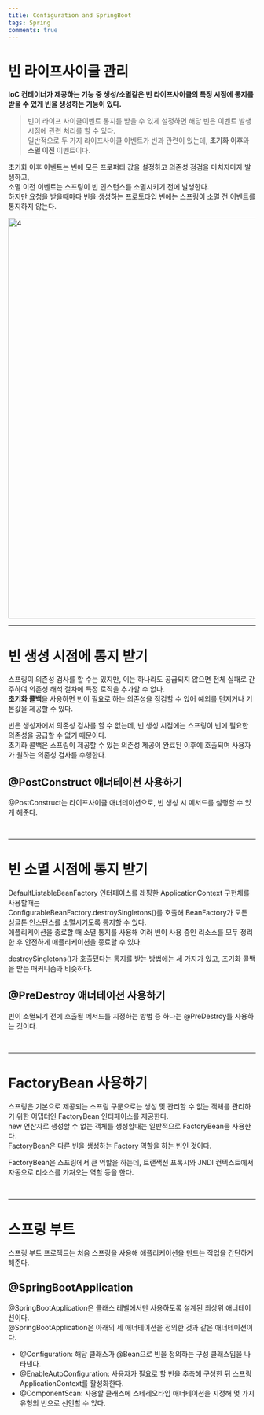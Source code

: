 ```yaml
---
title: Configuration and SpringBoot
tags: Spring
comments: true
---
```


# 빈 라이프사이클 관리

**IoC 컨테이너가 제공하는 기능 중 생성/소멸같은 빈 라이프사이클의 특정 시점에 통지를 받을 수 있게 빈을 생성하는 기능이 있다.**

> 빈이 라이프 사이클이벤트 통지를 받을 수 있게 설정하면 해당 빈은 이벤트 발생 시점에 관련 처리를 할 수 있다. <br>
> 일반적으로 두 가지 라이프사이클 이벤트가 빈과 관련이 있는데, **초기화 이후**와 **소멸 이전** 이벤트이다.

초기화 이후 이벤트는 빈에 모든 프로퍼티 값을 설정하고 의존성 점검을 마치자마자 발생하고, <br>
소멸 이전 이벤트는 스프링이 빈 인스턴스를 소멸시키기 전에 발생한다. <br>
하지만 요청을 받을때마다 빈을 생성하는 프로토타입 빈에는 스프링이 소멸 전 이벤트를 통지하지 않는다.

<img width="816" alt="4" src="https://github.com/MALLLAG/TIL/assets/87420630/aff5ab45-fe7e-4fd2-bfed-4167d4acbef5">

<br>
<hr>

# 빈 생성 시점에 통지 받기

스프링이 의존성 검사를 할 수는 있지만, 이는 하나라도 공급되지 않으면 전체 실패로 간주하여 의존성 해석 절차에 특정 로직을 추가할 수 없다. <br>
**초기화 콜백**을 사용하면 빈이 필요로 하는 의존성을 점검할 수 있어 예외를 던지거나 기본값을 제공할 수 있다.

빈은 생성자에서 의존성 검사를 할 수 없는데, 빈 생성 시점에는 스프링이 빈에 필요한 의존성을 공급할 수 없기 때문이다. <br>
초기화 콜백은 스프링이 제공할 수 있는 의존성 제공이 완료된 이후에 호출되며 사용자가 원하는 의존성 검사를 수행한다.

## @PostConstruct 애너테이션 사용하기

@PostConstruct는 라이프사이클 애너테이션으로, 빈 생성 시 메서드를 실행할 수 있게 해준다.

<br>
<hr>

# 빈 소멸 시점에 통지 받기

DefaultListableBeanFactory 인터페이스를 래핑한 ApplicationContext 구현체를 사용할때는 <br>
ConfigurableBeanFactory.destroySingletons()를 호출해 BeanFactory가 모든 싱글톤 인스턴스를 소멸시키도록 통지할 수 있다. <br>
애플리케이션을 종료할 때 소멸 통지를 사용해 여러 빈이 사용 중인 리소스를 모두 정리한 후 안전하게 애플리케이션을 종료할 수 있다.

destroySingletons()가 호출됐다는 통지를 받는 방법에는 세 가지가 있고, 초기화 콜백을 받는 매커니즘과 비슷하다.

## @PreDestroy 애너테이션 사용하기

빈이 소멸되기 전에 호출될 메서드를 지정하는 방법 중 하나는 @PreDestroy를 사용하는 것이다.

<br>
<hr>

# FactoryBean 사용하기

스프링은 기본으로 제공되는 스프링 구문으로는 생성 및 관리할 수 없는 객체를 관리하기 위한 어댑터인 FactoryBean 인터페이스를 제공한다. <br>
new 연산자로 생성할 수 없는 객체를 생성할때는 일반적으로 FactoryBean을 사용한다. <br>
FactoryBean은 다른 빈을 생성하는 Factory 역할을 하는 빈인 것이다.

FactoryBean은 스프링에서 큰 역할을 하는데, 트랜잭션 프록시와 JNDI 컨텍스트에서 자동으로 리소스를 가져오는 역할 등을 한다.

<br>
<hr>

# 스프링 부트

스프링 부트 프로젝트는 처음 스프링을 사용해 애플리케이션을 만드는 작업을 간단하게 해준다.

## @SpringBootApplication

@SpringBootApplication은 클래스 레벨에서만 사용하도록 설계된 최상위 애너테이션이다. <br>
@SpringBootApplication은 아래의 세 애너테이션을 정의한 것과 같은 애너테이션이다.

- @Configuration: 해당 클래스가 @Bean으로 빈을 정의하는 구성 클래스임을 나타낸다.
- @EnableAutoConfiguration: 사용자가 필요로 할 빈을 추측해 구성한 뒤 스프링 ApplicationContext를 활성화한다.
- @ComponentScan: 사용할 클래스에 스테레오타입 애너테이션을 지정해 몇 가지 유형의 빈으로 선언할 수 있다.


